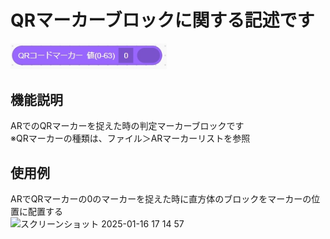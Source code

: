 # QRマーカーブロックに関する記述です
<img src="./../images/AR/ar3/ar_3.jpg" width="250">

## 機能説明
ARでのQRマーカーを捉えた時の判定マーカーブロックです  
※QRマーカーの種類は、ファイル＞ARマーカーリストを参照

## 使用例
ARでQRマーカーの0のマーカーを捉えた時に直方体のブロックをマーカーの位置に配置する  
<img width="381" alt="スクリーンショット 2025-01-16 17 14 57" src="https://github.com/user-attachments/assets/f4bc21de-aad8-4347-a802-52a769fefccc" />
